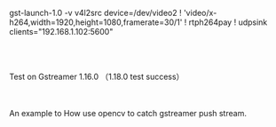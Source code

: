 gst-launch-1.0 -v v4l2src device=/dev/video2 ! 'video/x-h264,width=1920,height=1080,framerate=30/1' ! rtph264pay ! udpsink clients="192.168.1.102:5600"

<br>
<br>

Test on 
Gstreamer 1.16.0
（1.18.0 test success）

<br>
<br>
An example to How use opencv to catch gstreamer push stream.